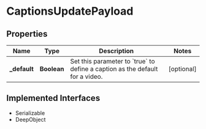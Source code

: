 

# CaptionsUpdatePayload

## Properties

Name | Type | Description | Notes
------------ | ------------- | ------------- | -------------
**_default** | **Boolean** | Set this parameter to &#x60;true&#x60; to define a caption as the default for a video. |  [optional]


## Implemented Interfaces

* Serializable
* DeepObject


